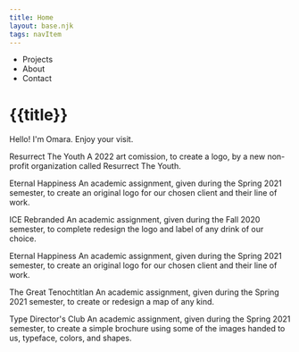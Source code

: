 ```yaml
---
title: Home
layout: base.njk
tags: navItem
---
```


- Projects
- About
- Contact

# {{title}}


Hello! I'm Omara. Enjoy your visit.

Resurrect The Youth
A 2022 art comission, to create a logo, by a new non-profit organization called Resurrect The Youth.

Eternal Happiness
An academic assignment, given during the Spring 2021 semester, to create an original logo for our chosen client and their line of work.

ICE Rebranded
An academic assignment, given during the Fall 2020 semester, to complete redesign the logo and label of any drink of our choice.

Eternal Happiness
An academic assignment, given during the Spring 2021 semester, to create an original logo for our chosen client and their line of work.

The Great Tenochtitlan
An academic assignment, given during the Spring 2021 semester, to create or redesign a map of any kind.

Type Director's Club
An academic assignment, given during the Spring 2021 semester, to create a simple brochure using some of the images handed to us, typeface, colors, and shapes.